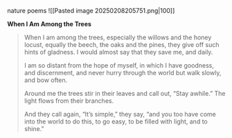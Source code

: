 nature poems
![[Pasted image 20250208205751.png|100]]

**When I Am Among the Trees**

> When I am among the trees, especially the willows and the honey locust, equally the beech, the oaks and the pines, they give off such hints of gladness. I would almost say that they save me, and daily.
> 
> I am so distant from the hope of myself, in which I have goodness, and discernment, and never hurry through the world but walk slowly, and bow often.
> 
> Around me the trees stir in their leaves and call out, “Stay awhile.” The light flows from their branches.
> 
> And they call again, “It’s simple,” they say, “and you too have come into the world to do this, to go easy, to be filled with light, and to shine.”